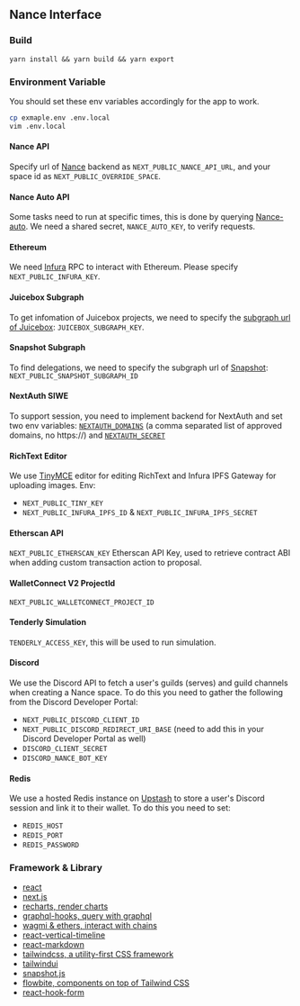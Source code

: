 ## Nance Interface

### Build

```
yarn install && yarn build && yarn export
```

### Environment Variable

You should set these env variables accordingly for the app to work.

```bash
cp exmaple.env .env.local
vim .env.local
```

#### Nance API

Specify url of [Nance](https://nance.app/) backend as `NEXT_PUBLIC_NANCE_API_URL`, and your space id as `NEXT_PUBLIC_OVERRIDE_SPACE`.

#### Nance Auto API

Some tasks need to run at specific times, this is done by querying [Nance-auto](https://github.com/nance-eth/nance-ts/blob/main/src/api/auto.ts). We need a shared secret, `NANCE_AUTO_KEY`, to verify requests.

#### Ethereum

We need [Infura](https://www.infura.io/) RPC to interact with Ethereum. Please specify `NEXT_PUBLIC_INFURA_KEY`.

#### Juicebox Subgraph

To get infomation of Juicebox projects, we need to specify the [subgraph url of Juicebox](https://docs.juicebox.money/dev/frontend/subgraph/): `JUICEBOX_SUBGRAPH_KEY`.

#### Snapshot Subgraph

To find delegations, we need to specify the subgraph url of [Snapshot](https://thegraph.com/hosted-service/subgraph/snapshot-labs/snapshot): `NEXT_PUBLIC_SNAPSHOT_SUBGRAPH_ID`

#### NextAuth SIWE

To support session, you need to implement backend for NextAuth and set two env variables: [`NEXTAUTH_DOMAINS`](https://next-auth.js.org/configuration/options#nextauth_url) (a comma separated list of approved domains, no https://) and [`NEXTAUTH_SECRET`](https://next-auth.js.org/configuration/options#nextauth_secret)

#### RichText Editor

We use [TinyMCE](https://www.tiny.cloud/) editor for editing RichText and Infura IPFS Gateway for uploading images.
Env: 
* `NEXT_PUBLIC_TINY_KEY`
* `NEXT_PUBLIC_INFURA_IPFS_ID` & `NEXT_PUBLIC_INFURA_IPFS_SECRET`

#### Etherscan API

`NEXT_PUBLIC_ETHERSCAN_KEY` Etherscan API Key, used to retrieve contract ABI when adding custom transaction action to proposal.

#### WalletConnect V2 ProjectId

`NEXT_PUBLIC_WALLETCONNECT_PROJECT_ID`

#### Tenderly Simulation

`TENDERLY_ACCESS_KEY`, this will be used to run simulation.

#### Discord

We use the Discord API to fetch a user's guilds (serves) and guild channels when creating a Nance space. To do this you need to gather the following from the Discord Developer Portal:
* `NEXT_PUBLIC_DISCORD_CLIENT_ID`
* `NEXT_PUBLIC_DISCORD_REDIRECT_URI_BASE` (need to add this in your Discord Developer Portal as well)
* `DISCORD_CLIENT_SECRET`
* `DISCORD_NANCE_BOT_KEY`

#### Redis

We use a hosted Redis instance on [Upstash](https://upstash.com) to store a user's Discord session and link it to their wallet. To do this you need to set:
* `REDIS_HOST`
* `REDIS_PORT`
* `REDIS_PASSWORD`

### Framework & Library

* [react](https://github.com/facebook/react)
* [next.js](https://github.com/vercel/next.js)
* [recharts, render charts](https://github.com/recharts/recharts)
* [graphql-hooks, query with graphql](https://github.com/nearform/graphql-hooks)
* [wagmi & ethers, interact with chains](https://github.com/tmm/wagmi)
* [react-vertical-timeline](https://github.com/stephane-monnot/react-vertical-timeline)
* [react-markdown](https://github.com/remarkjs/react-markdown)
* [tailwindcss, a utility-first CSS framework](https://tailwindcss.com/)
* [tailwindui](https://tailwindui.com/)
* [snapshot.js](https://github.com/snapshot-labs/snapshot.js)
* [flowbite, components on top of Tailwind CSS](https://github.com/themesberg/flowbite-react)
* [react-hook-form](https://github.com/react-hook-form/react-hook-form)
